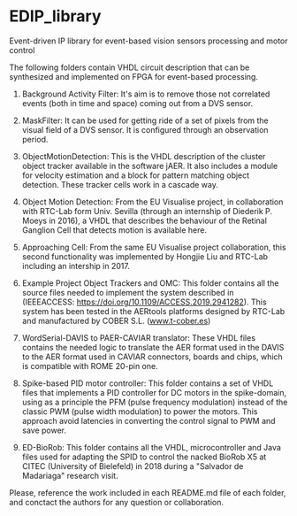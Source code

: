 # EDIP_library
Event-driven IP library for event-based vision sensors processing and motor control

The following folders contain VHDL circuit description that can be synthesized and implemented on FPGA for event-based processing.

1. Background Activity Filter: It's aim is to remove those not correlated events (both in time and space) coming out from a DVS sensor. 

2. MaskFilter: It can be used for getting ride of a set of pixels from the visual field of a DVS sensor. It is configured through an observation period.

3. ObjectMotionDetection: This is the VHDL description of the cluster object tracker available in the software jAER. It also includes a module for velocity estimation and a block for pattern matching object detection. These tracker cells work in a cascade way.

4. Object Motion Detection: From the EU Visualise project, in collaboration with RTC-Lab form Univ. Sevilla (through an internship of Diederik P. Moeys in 2016), a VHDL that describes the behaviour of the Retinal Ganglion Cell that detects motion is available here.

5. Approaching Cell: From the same EU Visualise project collaboration, this second functionality was implemented by Hongjie Liu and RTC-Lab including an intership in 2017.

6. Example Project Object Trackers and OMC: This folder contains all the source files needed to implement the system described in (IEEEACCESS: https://doi.org/10.1109/ACCESS.2019.2941282). This system has been tested in the AERtools platforms designed by RTC-Lab and manufactured by COBER S.L. (www.t-cober.es)

7. WordSerial-DAVIS to PAER-CAVIAR translator: These VHDL files contains the needed logic to translate the AER format used in the DAVIS to the AER format used in CAVIAR connectors, boards and chips, which is compatible with ROME 20-pin one. 

8. Spike-based PID motor controller: This folder contains a set of VHDL files that implements a PID controller for DC motors in the spike-domain, using as a principle the PFM (pulse frequency modulation) instead of the classic PWM (pulse width modulation) to power the motors. This approach avoid latencies in converting the control signal to PWM and save power.

9. ED-BioRob: This folder contains all the VHDL, microcontroller and Java files used for adapting the SPID to control the nacked BioRob X5 at CITEC (University of Bielefeld) in 2018 during a "Salvador de Madariaga" research visit.

Please, reference the work included in each README.md file of each folder, and conctact the authors for any question or collaboration.

